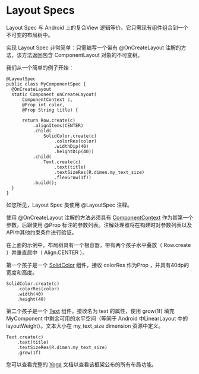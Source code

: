# Layout Specs

Layout Spec 与 Android 上的复合View 逻辑等价。它只需现有组件组合到一个不可变的布局树中。

实现 Layout Spec 非常简单：只需编写一个带有 @OnCreateLayout 注解的方法，该方法返回包含 ComponentLayout 对象的不可变树。

我们从一个简单的例子开始：

	@LayoutSpec
	public class MyComponentSpec {
	  @OnCreateLayout
	  static Component onCreateLayout(
	      ComponentContext c,
	      @Prop int color,
	      @Prop String title) {
	
	      return Row.create(c)
	          .alignItems(CENTER)
	          .child(
	              SolidColor.create(c)
	                  .colorRes(color)
	                  .widthDip(40)
	                  .heightDip(40))
	          .child(
	              Text.create(c)
	                  .text(title)
	                  .textSizeRes(R.dimen.my_text_size)
	                  .flexGrow(1f))
	          .build();
	  }
	}


如您所见，Layout Spec 类使用 @LayoutSpec 注释。

使用 @OnCreateLayout 注解的方法必须具有 [ComponentContext](https://fblitho.com/javadoc/com/facebook/litho/ComponentContext) 作为其第一个参数，后跟使用 @Prop 标注的参数列表。注解处理器将在构建时对参数列表以及API中其他约束条件进行验证。

在上面的示例中，布局树具有一个根容器，带有两个孩子水平叠放（ Row.create ）并垂直居中（ Align.CENTER ）。

第一个孩子是一个 [SolidColor](https://fblitho.com/javadoc/com/facebook/litho/widget/SolidColor) 组件，接收 colorRes 作为Prop ，并具有40dp的宽度和高度。

	SolidColor.create(c)
	    .colorRes(color)
	    .width(40)
	    .height(40)

第二个孩子是一个 [Text](https://fblitho.com/javadoc/com/facebook/litho/widget/Text) 组件，接收名为 text 的属性，使用 grow(1f) 填充 MyComponent 中剩余可用的水平空间（等同于 Android 中LinearLayout 中的 layoutWeight）。文本大小在 my_text_size dimension 资源中定义。

	Text.create(c)
	    .text(title)
	    .textSizeRes(R.dimen.my_text_size)
	    .grow(1f)

您可以查看完整的 [Yoga](https://facebook.github.io/yoga/docs/learn-more/) 文档以查看该框架公布的所有布局功能。
